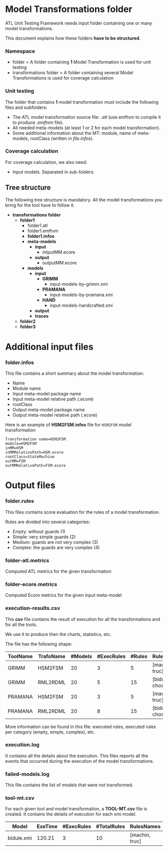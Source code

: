 # Model Transformations folder

ATL Unit Testing Framework needs input folder containing one or many model transformations.

This document explains how these folders **have to be structured**.

### Namespace

- folder = A folder containing **1** Model Transformation is used for unit testing
- transformations folder = A folder containing several Model Transformations is used for coverage calculation

### Unit testing

The folder that contains **1** model transformation must include the following files and subfolders:

- The ATL model transformation source file: *.atl* (use emftvm to compile it to produce *.emftvm* file).
- All needed meta-models (at least 1 or 2 for each model transformation).
- Some additional information about the MT: module, name of meta-models, rootClass (written in *file.infos*).

### Coverage calculation

For coverage calculation, we also need: 

- Input models. Separated in sub-folders.

## Tree structure

The following tree structure is mandatory. All the model transformations you bring for the tool have to follow it.

- **transformations folder**
	- **folder1**
		- folder1.atl
		- folder1.emftvm
		- **folder1.infos**
		- **meta-models**
			- **input**
				- intputMM.ecore
			- **output**
				- outputMM.ecore
		- **models**
			- **input**
				- **GRIMM**
					- input-models-by-grimm.xmi
				- **PRAMANA**
					- input-models-by-pramana.xmi	
				- **HAND**
					- input-models-handcrafted.xmi	
			- **output**
			- **traces**
	- **folder2**
	- **folder3**

# Additional input files

### folder.infos

This file contains a short summary about the model transformation:

- Name
- Module name
- Input meta-model package name
- Input meta-model relative path (.ecore)
- rootClass
- Output meta-model package name
- Output meta-model relative path (.ecore)

Here is an example of **HSM2FSM.infos** file for `HSM2FSM` model transformation

```
Transformation name=HSM2FSM
module=HSM2FSM
inMM=HSM
inMMRelativePath=HSM.ecore
rootClass=StateMachine
outMM=FSM
outMMRelativePath=FSM.ecore
```

# Output files

### folder.rules

This files contains score evaluation for the rules of a model transformation.

Rules are divided into several categories:

- Empty: without guards (1)
- Simple: very simple guards (2)
- Medium: guards are not very complex (3) 
- Complex: the guards are very complex (4)

### folder-atl.metrics

Computed ATL metrics for the given transformation

### folder-ecore.metrics

Computed Ecore metrics for the given input meta-model

### execution-results.csv

This **csv** file contains the result of execution for all the transformations and for all the tools.

We use it to produce then the charts, statistics, etc.

The file has the following shape:


| ToolName | TrafoName | #Models | #ExecRules | #Rules | RulesNames     | coverScore | maxScore | 
|----------|-----------|---------|------------|--------|----------------|------------|----------|
| GRIMM    | HSM2FSM   | 20      | 3          | 5      | [machin, truc] | 5          | 10       |
| GRIMM    | RML2RDML  | 20      | 5          | 15     | [bidul, chose] | 10         | 15       |      
| PRAMANA  | HSM2FSM   | 20      | 3          | 5      | [machin, truc] | 8          | 10       |
| PRAMANA  | RML2RDML  | 20      | 8          | 15     | [bidul, chose] | 11         | 15       |

More information can be found in this file: executed rules, executed rules per category (empty, simple, complex), etc. 

### execution.log

It contains all the details about the execution. This files reports all the events that occurred during the execution of the model transformations.

### failed-models.log

This file contains the list of models that were not transformed.

### tool-mt.csv

For each given tool and model transformation, a **TOOL-MT.csv** file is created. It contains the details of execution for each xmi model.

| Model      | ExeTime   | #ExecRules | #TotalRules | RulesNames     |
|------------|-----------|------------|-------------|----------------|
| bidule.xmi | 120.21    | 3          | 10          | [machin, truc] |